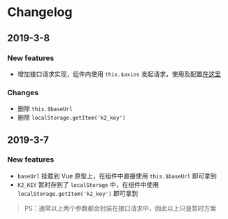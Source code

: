 # Changelog

## 2019-3-8

### New features
* 增加接口请求实现，组件内使用 `this.$axios` 发起请求，使用及配置[在这里](./src/libs/kfc-axios/README.md)

### Changes
* 删除 `this.$baseUrl`
* 删除 `localStorage.getItem('k2_key')`


## 2019-3-7

### New features

* `baseUrl` 挂载到 Vue 原型上，在组件中直接使用 `this.$baseUrl` 即可拿到
* `K2_KEY` 暂时存到了 `localStorage` 中，在组件中使用 `localStorage.getItem('k2_key')` 即可拿到

>PS：通常以上两个参数都会封装在接口请求中，因此以上只是暂时方案
